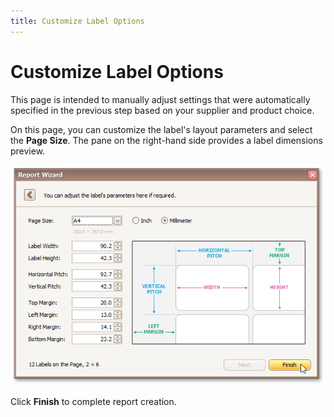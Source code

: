 ```yaml
---
title: Customize Label Options
---
```

# Customize Label Options
This page is intended to manually adjust settings that were automatically specified in the previous step based on your supplier and product choice.

On this page, you can customize the label's layout parameters and select the **Page Size**. The pane on the right-hand side provides a label dimensions preview.

![RD_ReportWizard_Label_2](../../../../../images/Img8329.png)

Click **Finish** to complete report creation.